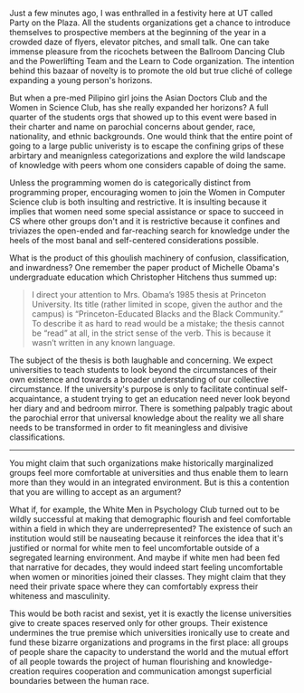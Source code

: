 Just a few minutes ago, I was enthralled in a festivity here at UT called Party on the Plaza. All the students organizations get a chance to introduce themselves to prospective members at the beginning of the year in a crowded daze of flyers, elevator pitches, and small talk. One can take immense pleasure from the ricochets between the Ballroom Dancing Club and the Powerlifting Team and the Learn to Code organization. The intention behind this bazaar of novelty is to promote the old but true cliché of college expanding a young person's horizons.

But when a pre-med Pilipino girl joins the Asian Doctors Club and the Women in Science Club, has she really expanded her horizons? A full quarter of the students orgs that showed up to this event were based in their charter and name on parochial concerns about gender, race, nationality, and ethnic backgrounds. One would think that the entire point of going to a large public univeristy is to escape the confining grips of these arbirtary and meanignless categorizations and explore the wild landscape of knowledge with peers whom one considers capable of doing the same.

Unless the programming women do is categorically distinct from programming proper, encouraging women to join the Women in Computer Science club is both insulting and restrictive. It is insulting because it implies that women need some special assistance or space to succeed in CS where other groups don't and it is restrictive because it confines and triviazes the open-ended and far-reaching search for knowledge under the heels of the most banal and self-centered considerations possible.

What is the product of this ghoulish machinery of confusion, classification, and inwardness? One remember the paper product of Michelle Obama's undergraduate education which Christopher Hitchens thus summed up:

> I direct your attention to Mrs. Obama’s 1985 thesis at Princeton University. Its title (rather limited in scope, given the author and the campus) is “Princeton-Educated Blacks and the Black Community.” To describe it as hard to read would be a mistake; the thesis cannot be “read” at all, in the strict sense of the verb. This is because it wasn’t written in any known language.

The subject of the thesis is both laughable and concerning. We expect universities to teach students to look beyond the circumstances of their own existence and towards a broader understanding of our collective circumstance. If the university's purpose is only to facilitate continual self-acquaintance, a student trying to get an education need never look beyond her diary and and bedroom mirror. There is something palpably tragic about the parochial error that universal knowledge about the reality we all share needs to be transformed in order to fit meaningless and divisive classifications.

---

You might claim that such organizations make historically marginalized groups feel more comfortable at universities and thus enable them to learn more than they would in an integrated environment. But is this a contention that you are willing to accept as an argument?

What if, for example, the White Men in Psychology Club turned out to be wildly successful at making that demographic flourish and feel comfortable within a field in which they are underrepresented? The existence of such an institution would still be nauseating because it reinforces the idea that it's justified or normal for white men to feel uncomfortable outside of a segregated learning environment. And maybe if white men had been fed that narrative for decades, they would indeed start feeling uncomfortable when women or minorities joined their classes. They might claim that they need their private space where they can comfortably express their whiteness and masculinity.

This would be both racist and sexist, yet it is exactly the license universities give to create spaces reserved only for other groups. Their existence undermines the true premise which universities ironically use to create and fund these bizarre organizations and programs in the first place: all groups of people share the capacity to understand the world and the mutual effort of all people towards the project of human flourishing and knowledge-creation requires cooperation and communication amongst superficial boundaries between the human race.
